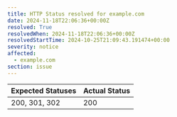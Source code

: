 ```yaml
---
title: HTTP Status resolved for example.com
date: 2024-11-18T22:06:36+00:00Z
resolved: True
resolvedWhen: 2024-11-18T22:06:36+00:00Z
resolvedStartTime: 2024-10-25T21:09:43.191474+00:00
severity: notice
affected:
  - example.com
section: issue
---
```


| Expected Statuses | Actual Status  |
|-------------------|----------------|
| 200, 301, 302 | 200 |
